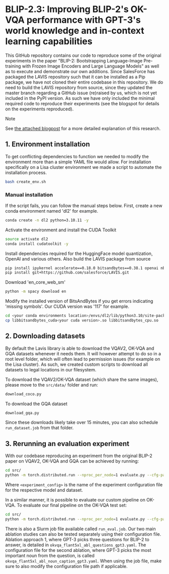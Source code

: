 # BLIP-2.3: Improving BLIP-2's OK-VQA performance with GPT-3's world knowledge and in-context learning capabilities
This GitHub repository contains our code to reproduce some of the original experiments in the paper "BLIP-2: Bootstrapping Language-Image Pre-training with Frozen Image Encoders and Large Language Models" 
as well as to execute and demonstrate our own additions. Since SalesForce has packaged the LAVIS repository such that it can be installed as a Pip package, we have not cloned their entire codebase in this repository.
We do need to build the LAVIS repository from source, since they updated the master branch regarding a GitHub issue (re)raised by us, which is not yet included in the PyPI version.
As such we have only included the minimal required code to reproduce their experiments (see the blogspot for details on the experiments reproduced). 

> [!NOTE]
> See [the attached blogpost](blogpost.md) for a more detailed explanation of this research.

## 1. Environment installation
To get conflicting dependencies to function we needed to modify the environment more than a simple YAML file would allow.
For installation specifically on a Lisa cluster environment we made a script to automate the installation process.
```bash
bash create_env.sh
```
### Manual installation
If the script fails, you can follow the manual steps below. First, create a new conda environment named 'dl2' for example.
```bash
conda create -n dl2 python=3.10.11 -y
```
Activate the environment and install the CUDA Toolkit
```bash
source activate dl2
conda install cudatoolkit -y
```

Install dependencies required for the HuggingFace model quantization, OpenAI and various others. Also build the LAVIS package from source
```bash
pip install ipykernel accelerate==0.18.0 bitsandbytes==0.38.1 openai nbconvert
pip install git+https://github.com/salesforce/LAVIS.git
```

Download 'en_core_web_sm'
```bash
python -m spacy download en
```

Modify the installed version of BitsAndBytes if you get errors indicating 'missing symbols'. Our CUDA version was '117' for example.
```bash
cd <your conda environments location>/envs/dl2/lib/python3.10/site-packages/bitsandbytes
cp libbitsandbytes_cuda<your cuda version>.so libbitsandbytes_cpu.so
```

## 2. Downloading datasets
By default the Lavis library is able to download the VQAV2, OK-VQA and GQA datasets whenever it needs them. It will however attempt to do so in a root level folder, which will often lead to permission issues (for example on the Lisa cluster). As such, we created custom scripts to download all datasets to legal locations in our filesystem.

To download the VQAV2/OK-VQA dataset (which share the same images), please move to the `src/data/` folder and run:
```bash
download_coco.py
```
To download the GQA dataset
```bash
download_gqa.py
```

Since these downloads likely take over 15 minutes, you can also schedule `run_dataset.job` from that folder.

## 3. Rerunning an evaluation experiment
With our codebase reproducing an experiment from the original BLIP-2 paper on VQAV2, OK-VQA and GQA can be achieved by running:
```bash
cd src/
python -m torch.distributed.run --nproc_per_node=1 evaluate.py --cfg-path reproducing/configs/<experiment_config>.yaml 
```
Where `<experiment_config>` is the name of the experiment configuration file for the respective model and dataset.

In a similar manner, it is possible to evaluate our custom pipeline on OK-VQA. To evaluate our final pipeline on the OK-VQA test set:
```bash
cd src/
python -m torch.distributed.run --nproc_per_node=1 evaluate.py --cfg-path extensions/configs/okvqa_flant5xl_caption_gpt3.yaml
```
There is also a Slurm job file available called `run_eval.job`. Our two main ablation studies can also be tested separately using their configuration file. Ablation approach 1, where GPT-3 picks three questions for BLIP-2 to answer, is detailed in `okvqa_flant5xl_abl_questions_gpt3.yaml`. The configuration file for the second ablation, where GPT-3 picks the most important noun from the question, is called `okvqa_flant5xl_abl_noun_caption_gpt3.yaml`. When using the job file, make sure to also modify the configuration file path if applicable.
